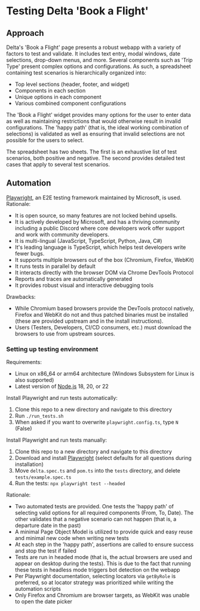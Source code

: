 # Testing Delta 'Book a Flight'

## Approach

Delta's 'Book a Flight' page presents a robust webapp with a variety of factors to test and validate.
It includes text entry, modal windows, date selections, drop-down menus, and more. Several components such as 'Trip Type' present complex options and configurations.
As such, a spreadsheet containing test scenarios is hierarchically organized into:

- Top level sections (header, footer, and widget)
- Components in each section
- Unique options in each component
- Various combined component configurations

The 'Book a Flight' widget provides many options for the user to enter data as well as maintaining restrictions that would otherwise result in invalid configurations.
The 'happy path' (that is, the ideal working combination of selections) is validated as well as ensuring that invalid selections are not possible for the users to select.

The spreadsheet has two sheets. The first is an exhaustive list of test scenarios, both positive and negative. The second provides detailed test cases that apply to several test scenarios.

## Automation

[Playwright](https://playwright.dev), an E2E testing framework maintained by Microsoft, is used.
Rationale:

- It is open source, so many features are not locked behind upsells.
- It is actively developed by Microsoft, and has a thriving community including a public Discord where core developers work offer support and work with community developers.
- It is multi-lingual (JavaScript, TypeScript, Python, Java, C#)
- It's leading language is TypeScript, which helps test developers write fewer bugs.
- It supports multiple browsers out of the box (Chromium, Firefox, WebKit)
- It runs tests in parallel by default
- It interacts directly with the browser DOM via Chrome DevTools Protocol
- Reports and traces are automatically generated
- It provides robust visual and interactive debugging tools

Drawbacks:

- While Chromium based browsers provide the DevTools protocol natively, Firefox and WebKit do not and thus patched binaries must be installed (these are provided upstream and in the install instructions).
- Users (Testers, Developers, CI/CD consumers, etc.) must download the browsers to use from upstream sources.

### Setting up testing environment

Requirements:

- Linux on x86_64 or arm64 architecture (Windows Subsystem for Linux is also supported)
- Latest version of [Node.js](https://nodejs.org/en) 18, 20, or 22

Install Playwright and run tests automatically:

1. Clone this repo to a new directory and navigate to this directory
2. Run `./run_tests.sh`
3. When asked if you want to overwrite `playwright.config.ts`, type `N` (False)

Install Playwright and run tests manually:
1. Clone this repo to a new directory and navigate to this directory
2. Download and install [Playwright](https://playwright.dev) (select defaults for all questions during installation)
3. Move `delta.spec.ts` and `pom.ts` into the `tests` directory, and delete `tests/example.spec.ts`
4. Run the tests: `npx playwright test --headed`

Rationale:

- Two automated tests are provided. One tests the 'happy path' of selecting valid options for all required components (From, To, Date). The other validates that a negative scenario can not happen (that is, a departure date in the past)
- A minimal Page Object Model is utilized to provide quick and easy reuse and minimal new code when writing new tests
- At each step in the 'happy path', assertions are called to ensure success and stop the test if failed
- Tests are run in headed mode (that is, the actual browsers are used and appear on desktop during the tests). This is due to the fact that running these tests in headless mode triggers bot detection on the webapp
- Per Playwright documentation, selecting locators via `getByRole` is preferred, so at locator strategy was prioritized while writing the automation scripts
- Only Firefox and Chromium are browser targets, as WebKit was unable to open the date picker
